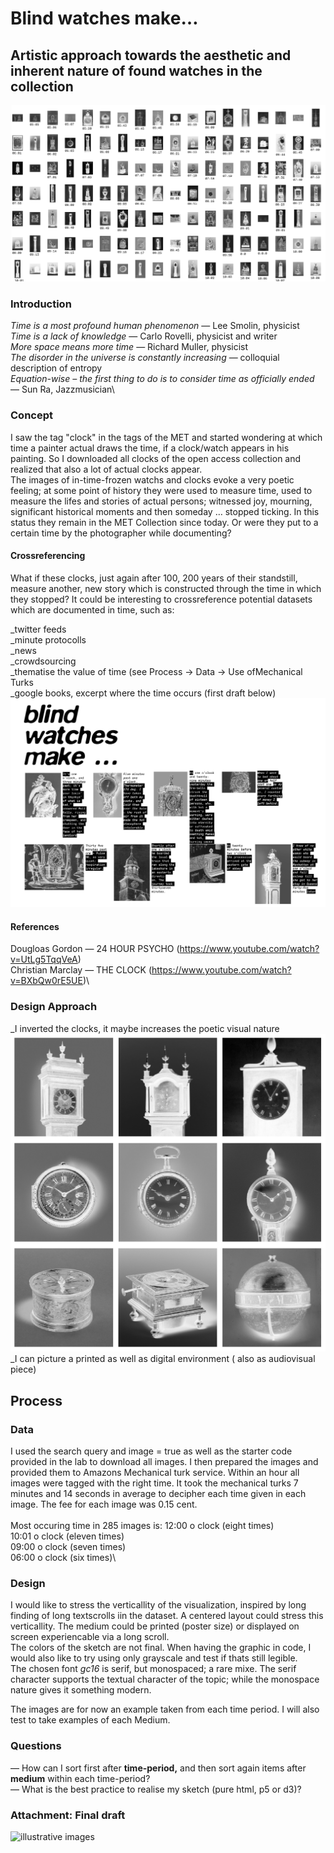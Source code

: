 # Blind watches make…		
 ## Artistic approach towards the aesthetic and inherent nature of found watches in the collection	

  ![illustrative images](./01_illustrative_image_a.png)		

### Introduction		
*Time is a most profound human phenomenon* — Lee Smolin, physicist\
*Time is a lack of knowledge* — Carlo Rovelli, physicist and writer\
*More space means more time* — Richard Muller, physicist\
*The disorder in the universe is constantly increasing* — colloquial description of entropy\
*Equation-wise – the first thing to do is to consider time as officially ended* — Sun Ra, Jazzmusician\

### Concept		
 I saw the tag "clock" in the tags of the MET and started wondering at which time a painter actual draws the time, if a clock/watch appears in his 
 painting. So I downloaded all clocks of the open access collection and realized that  also a lot of actual clocks appear.\
 The images of in-time-frozen watchs and clocks evoke a very poetic feeling; at some point of history they were used to measure time, 
 used to measure the lifes and stories of actual persons; witnessed joy, mourning, significant historical moments and then someday … stopped ticking.
 In this status they remain in the MET Collection since today. Or were they put to a certain time by the photographer while documenting? 

#### Crossreferencing
What if these clocks, just again after 100, 200 years of their standstill, measure another, new story which is constructed through the time in which they stopped? 
It could be interesting to crossreference potential datasets which are documented in time, such as:

_twitter feeds\
_minute protocolls\
_news\
_crowdsourcing\
_thematise the value of time (see Process -> Data -> Use ofMechanical Turks\
_google books, excerpt where the time occurs (first draft below)\
  ![illustrative images](./02_story.png)		


#### References
Dougloas Gordon — 24 HOUR PSYCHO (https://www.youtube.com/watch?v=UtLg5TqqVeA)\
Christian Marclay — THE CLOCK (https://www.youtube.com/watch?v=BXbQw0rE5UE)\

### Design Approach		
_I inverted the clocks, it maybe increases the poetic visual nature
![illustrative images](./03_inverted.png)
_I can picture a printed as well as digital environment ( also as audiovisual piece)



## Process		

### Data		
I used the search query and image = true as well as the starter code provided in the lab to download all images.
I then prepared the images and provided them to Amazons Mechanical turk service. Within an hour all images were tagged with the right time.
It took the mechanical turks 7 minutes and 14 seconds in average to decipher each time given in each image. The fee for each image was 0.15 cent.\
\
Most occuring time in 285 images is:
12:00 o clock (eight times)\
10:01 o clock (eleven times)\
09:00 o clock (seven times)\
06:00 o clock (six times)\

  ### Design		
 I would like to stress the verticallity of the visualization, inspired by long finding of long textscrolls iin the dataset. A centered layout could stress this verticallity. The medium could be printed (poster size) or displayed on screen experiencable via a long scroll.		
 The colors of the sketch are not final. When having the graphic in code, I would also like to try using only grayscale and test if thats still legible.		
 The chosen font *gc16* is serif, but monospaced; a rare mixe. The serif character supports the textual character of the topic; while the monospace nature gives it something modern.		

  The images are for now an example taken from each time period. I will also test to take examples of each Medium.		

  ### Questions		

  — How can I sort first after **time-period,** and then sort again items after **medium** within each time-period?		
 — What is the best practice to realise my sketch (pure html, p5 or d3)?		

 
  ### Attachment: Final draft		
 ![illustrative images](./sketch_poster.jpg)